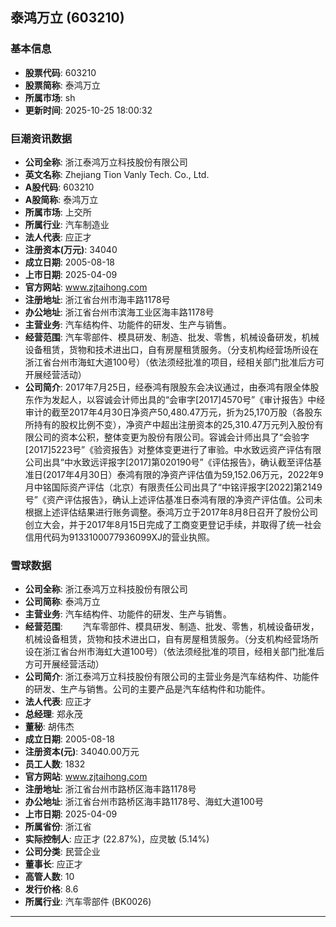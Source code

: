 ## 泰鸿万立 (603210)

### 基本信息

- **股票代码**: 603210
- **股票简称**: 泰鸿万立
- **所属市场**: sh
- **更新时间**: 2025-10-25 18:00:32

### 巨潮资讯数据

- **公司全称**: 浙江泰鸿万立科技股份有限公司
- **英文名称**: Zhejiang Tion Vanly Tech. Co., Ltd.
- **A股代码**: 603210
- **A股简称**: 泰鸿万立
- **所属市场**: 上交所
- **所属行业**: 汽车制造业
- **法人代表**: 应正才
- **注册资本(万元)**: 34040
- **成立日期**: 2005-08-18
- **上市日期**: 2025-04-09
- **官方网站**: www.zjtaihong.com
- **注册地址**: 浙江省台州市海丰路1178号
- **办公地址**: 浙江省台州市滨海工业区海丰路1178号
- **主营业务**: 汽车结构件、功能件的研发、生产与销售。
- **经营范围**: 汽车零部件、模具研发、制造、批发、零售，机械设备研发，机械设备租赁，货物和技术进出口，自有房屋租赁服务。（分支机构经营场所设在浙江省台州市海虹大道100号）（依法须经批准的项目，经相关部门批准后方可开展经营活动）
- **公司简介**: 2017年7月25日，经泰鸿有限股东会决议通过，由泰鸿有限全体股东作为发起人，以容诚会计师出具的“会审字[2017]4570号”《审计报告》中经审计的截至2017年4月30日净资产50,480.47万元，折为25,170万股（各股东所持有的股权比例不变），净资产中超出注册资本的25,310.47万元列入股份有限公司的资本公积，整体变更为股份有限公司。容诚会计师出具了“会验字[2017]5223号”《验资报告》对整体变更进行了审验。中水致远资产评估有限公司出具“中水致远评报字[2017]第020190号”《评估报告》，确认截至评估基准日(2017年4月30日）泰鸿有限的净资产评估值为59,152.06万元，2022年9月中铭国际资产评估（北京）有限责任公司出具了“中铭评报字[2022]第2149号”《资产评估报告》，确认上述评估基准日泰鸿有限的净资产评估值。公司未根据上述评估结果进行账务调整。泰鸿万立于2017年8月8日召开了股份公司创立大会，并于2017年8月15日完成了工商变更登记手续，并取得了统一社会信用代码为9133100077936099XJ的营业执照。

### 雪球数据

- **公司全称**: 浙江泰鸿万立科技股份有限公司
- **公司简称**: 泰鸿万立
- **主营业务**: 汽车结构件、功能件的研发、生产与销售。
- **经营范围**: 　　汽车零部件、模具研发、制造、批发、零售，机械设备研发，机械设备租赁，货物和技术进出口，自有房屋租赁服务。（分支机构经营场所设在浙江省台州市海虹大道100号）（依法须经批准的项目，经相关部门批准后方可开展经营活动）
- **公司简介**: 浙江泰鸿万立科技股份有限公司的主营业务是汽车结构件、功能件的研发、生产与销售。公司的主要产品是汽车结构件和功能件。
- **法人代表**: 应正才
- **总经理**: 郑永茂
- **董秘**: 胡伟杰
- **成立日期**: 2005-08-18
- **注册资本(元)**: 34040.00万元
- **员工人数**: 1832
- **官方网站**: www.zjtaihong.com
- **注册地址**: 浙江省台州市路桥区海丰路1178号
- **办公地址**: 浙江省台州市路桥区海丰路1178号、海虹大道100号
- **上市日期**: 2025-04-09
- **所属省份**: 浙江省
- **实际控制人**: 应正才 (22.87%)，应灵敏 (5.14%)
- **公司分类**: 民营企业
- **董事长**: 应正才
- **高管人数**: 10
- **发行价格**: 8.6
- **所属行业**: 汽车零部件 (BK0026)

---